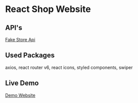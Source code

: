 # React Shop Website

## API's

[Fake Store Api](https://fakestoreapi.com/)

## Used Packages

axios, react router v6, react icons, styled components, swiper

## Live Demo 

[Demo Website](https://fakestoreapi.com/)

